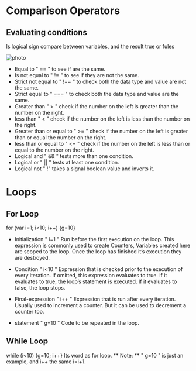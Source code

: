 # Comparison Operators

## Evaluating conditions
Is logical sign compare between variables, and the result true or fules

![photo](https://sites.google.com/site/progammingguidec/data-type-and-operators/rational-and-logical-operators)

* Equal to " == " to see if are the same.
* Is not equal to " != " to see if they are not the same.
* Strict not equal to " !== " to check both the data type and value are not the same.
* Strict equal to " === " to check both the data type and value are the same.
* Greater than " > " check if the number on the left is greater than the number on the right.
* less than " < " check if the number on the left is less than the number on the right.
* Greater than or equal to " >= " check if the number on the left is greater than or equal the number on the right.
* less than or equal to " <= " check if the number on the left is less than or equal to the number on the right.
* Logical and " && " tests more than one condition.
* Logical or " || " tests at least one condition.
* Logical not " !" takes a signal boolean value and inverts it.

# Loops

## For Loop
for (var i=1; i<10; i++) {g=10}

* Initialization " i=1 " Run before the first execution on the loop. This expression is commonly used to create Counters, Variables created here are scoped to the loop. Once the loop has finished it’s execution they are destroyed.

* Condition " i<10 "  Expression that is checked prior to the execution of every iteration. If omitted, this expression evaluates to true. If it evaluates to true, the loop’s statement is executed. If it evaluates to false, the loop stops.

* Final-expression " i++ "  Expression that is run after every iteration. Usually used to increment a counter. But it can be used to decrement a counter too.

* statement " g=10 "  Code to be repeated in the loop.

## While Loop
while (i<10) {g=10; i++}
Its word as for loop.
** Note: ** " g=10 " is just an example, and i++ the same i=i+1.


